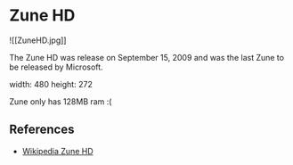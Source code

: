 # Zune HD
![[ZuneHD.jpg]]

The Zune HD was release on September 15, 2009 and was the last Zune to be released by Microsoft.

width: 480 height: 272

Zune only has 128MB ram :(

## References 
- [Wikipedia Zune HD](https://en.wikipedia.org/wiki/Zune_HD)
